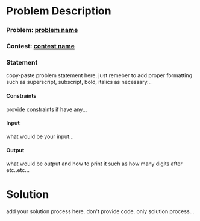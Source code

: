 # Problem Description

### Problem: [problem name](#)
### Contest: [contest name](#)
### Statement
copy-paste problem statement here. just remeber to add proper formatting such as superscript, subscript, bold, italics as necessary...

#### Constraints
provide constraints if have any...
#### Input
what would be your input...
#### Output
what would be output and how to print it such as how many digits after etc..etc...

# Solution
add your solution process here. don't provide code. only solution process...
